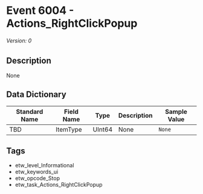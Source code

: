 # Event 6004 - Actions_RightClickPopup
###### Version: 0

## Description
None

## Data Dictionary
|Standard Name|Field Name|Type|Description|Sample Value|
|---|---|---|---|---|
|TBD|ItemType|UInt64|None|`None`|

## Tags
* etw_level_Informational
* etw_keywords_ui
* etw_opcode_Stop
* etw_task_Actions_RightClickPopup